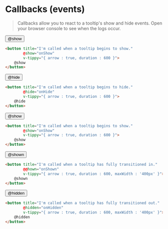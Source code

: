 # Callbacks (events)
> Callbacks allow you to react to a tooltip's show and hide events. Open your browser console to see when the logs occur.

<events-table-v2/>

<vue-code>
<div slot="demo">
    <button class="btn mt-2 mb-2" 
            title="I'm called when a tooltip begins to show."
            @show="onShow"
            v-tippy="{ arrow : true, duration : 600 }"
     >
       @show
    </button>
</div>
<div slot="code">

```html
<button title="I'm called when a tooltip begins to show."
        @show="onShow"
        v-tippy="{ arrow : true, duration : 600 }">
    @show
</button>
```
</div>
</vue-code>

<vue-code>
<div slot="demo">
    <button class="btn mt-2 mb-2" 
            title="I'm called when a tooltip begins to hide."
            @hide="onHide"
            v-tippy="{ arrow : true, duration : 600 }"
     >
       @hide
    </button>
</div>
<div slot="code">

```html
<button title="I'm called when a tooltip begins to hide."
        @hide="onHide"
        v-tippy="{ arrow : true, duration : 600 }">
    @hide
</button>
```
</div>
</vue-code>

<vue-code>
<div slot="demo">
 <button class="btn mt-2 mb-2" 
            title="I'm called when a tooltip begins to show."
            @how="onShow"
            v-tippy="{ arrow : true, duration : 600 }"
     >
       @show
    </button>
</div>
<div slot="code">

```html
<button title="I'm called when a tooltip begins to show."
        @show="onShow"
        v-tippy="{ arrow : true, duration : 600 }">
    @show
</button>
```
</div>
</vue-code>


<vue-code>
<div slot="demo">
 <button class="btn mt-2 mb-2" 
            title="I'm called when a tooltip has fully transitioned in."
            @shown="onShown"
            v-tippy="{ arrow : true, duration : 600, maxWidth : '400px' }"
     >
       @shown
    </button>
</div>
<div slot="code">

```html
<button title="I'm called when a tooltip has fully transitioned in."
        @@hown="onShown"
        v-tippy="{ arrow : true, duration : 600, maxWidth : '400px' }">
    @shown
</button>
```
</div>
</vue-code>


<vue-code>
<div slot="demo">
 <button class="btn mt-2 mb-2" 
            title="I'm called when a tooltip has fully transitioned out."
            @hidden="onHidden"
            v-tippy="{ arrow : true, duration : 600, maxWidth : '400px' }"
     >
       @hidden
    </button>
</div>
<div slot="code">

```html
<button title="I'm called when a tooltip has fully transitioned out."
        @hidden="onHidden"
        v-tippy="{ arrow : true, duration : 600, maxWidth : '400px' }">
    @hidden
</button>

```
</div>
</vue-code>